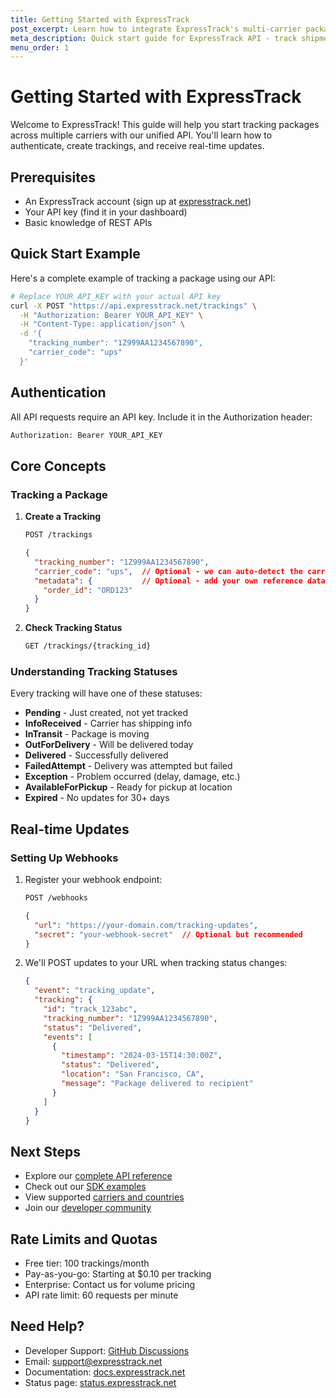 ```yaml
---
title: Getting Started with ExpressTrack
post_excerpt: Learn how to integrate ExpressTrack's multi-carrier package tracking API into your application in minutes.
meta_description: Quick start guide for ExpressTrack API - track shipments across multiple carriers with a single integration. Learn authentication, basic endpoints, and webhook setup.
menu_order: 1
---
```


# Getting Started with ExpressTrack

Welcome to ExpressTrack! This guide will help you start tracking packages across multiple carriers with our unified API. You'll learn how to authenticate, create trackings, and receive real-time updates.

## Prerequisites

- An ExpressTrack account (sign up at [expresstrack.net](https://expresstrack.net))
- Your API key (find it in your dashboard)
- Basic knowledge of REST APIs

## Quick Start Example

Here's a complete example of tracking a package using our API:

```bash
# Replace YOUR_API_KEY with your actual API key
curl -X POST "https://api.expresstrack.net/trackings" \
  -H "Authorization: Bearer YOUR_API_KEY" \
  -H "Content-Type: application/json" \
  -d '{
    "tracking_number": "1Z999AA1234567890",
    "carrier_code": "ups"
  }'
```

## Authentication

All API requests require an API key. Include it in the Authorization header:

```bash
Authorization: Bearer YOUR_API_KEY
```

## Core Concepts

### Tracking a Package

1. **Create a Tracking**
   ```bash
   POST /trackings
   ```
   ```json
   {
     "tracking_number": "1Z999AA1234567890",
     "carrier_code": "ups",  // Optional - we can auto-detect the carrier
     "metadata": {           // Optional - add your own reference data
       "order_id": "ORD123"
     }
   }
   ```

2. **Check Tracking Status**
   ```bash
   GET /trackings/{tracking_id}
   ```

### Understanding Tracking Statuses

Every tracking will have one of these statuses:

- **Pending** - Just created, not yet tracked
- **InfoReceived** - Carrier has shipping info
- **InTransit** - Package is moving
- **OutForDelivery** - Will be delivered today
- **Delivered** - Successfully delivered
- **FailedAttempt** - Delivery was attempted but failed
- **Exception** - Problem occurred (delay, damage, etc.)
- **AvailableForPickup** - Ready for pickup at location
- **Expired** - No updates for 30+ days

## Real-time Updates

### Setting Up Webhooks

1. Register your webhook endpoint:
   ```bash
   POST /webhooks
   ```
   ```json
   {
     "url": "https://your-domain.com/tracking-updates",
     "secret": "your-webhook-secret"  // Optional but recommended
   }
   ```

2. We'll POST updates to your URL when tracking status changes:
   ```json
   {
     "event": "tracking_update",
     "tracking": {
       "id": "track_123abc",
       "tracking_number": "1Z999AA1234567890",
       "status": "Delivered",
       "events": [
         {
           "timestamp": "2024-03-15T14:30:00Z",
           "status": "Delivered",
           "location": "San Francisco, CA",
           "message": "Package delivered to recipient"
         }
       ]
     }
   }
   ```

## Next Steps

- Explore our [complete API reference](/docs/api-reference)
- Check out our [SDK examples](/docs/sdks)
- View supported [carriers and countries](/docs/carriers)
- Join our [developer community](https://github.com/expresstrack/public/discussions)

## Rate Limits and Quotas

- Free tier: 100 trackings/month
- Pay-as-you-go: Starting at $0.10 per tracking
- Enterprise: Contact us for volume pricing
- API rate limit: 60 requests per minute

## Need Help?

- Developer Support: [GitHub Discussions](https://github.com/expresstrack/public/discussions)
- Email: support@expresstrack.net
- Documentation: [docs.expresstrack.net](https://docs.expresstrack.net)
- Status page: [status.expresstrack.net](https://status.expresstrack.net) 
